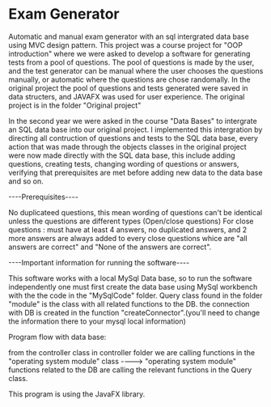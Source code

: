 # Exam Generator
Automatic and manual exam generator with an sql intergrated data base using MVC design pattern.
This project was a course project for "OOP introduction" where we were asked to develop a software for generating tests from a pool of questions.
The pool of questions is made by the user, and the test generator can be manual where the user chooses the questions manually, or automatic where the questions are chose randomally.
In the original project the pool of questions and tests generated were saved in data structers, and JAVAFX was used for user experience.
The original project is in the folder "Original project"

In the second year we were asked in the course "Data Bases" to intergrate an SQL data base into our original project.
I implemented this intergration by directing all contruction of questions and tests to the SQL data base, every action that was made through the objects classes in the original project were now made directly with the SQL data base, this include adding questions, creating tests, changing wording of questions or answers, verifying that prerequisites are met before adding new data to the data base and so on.

----Prerequisites----

No duplicateed questions, this mean wording of questions can't be identical unless the questions are different types (Open/close questions)
For close questions : must have at least 4 answers, no duplicated answers, and 2 more answers are always added to every close questions whice are "all answers are correct" and "None of the answers are correct".


----Important information for running the software----

This software works with a local MySql Data base, so to run the software independently one must first create the data base using MySql workbench with the the code in the "MySqlCode" folder.
Query class found in the folder "module" is the class with all related functions to the DB.  the connection with DB is created in the function "createConnector".(you'll need to change the information there to your mysql local information)

Program flow with data base:

from the controller class in controller folder we are calling functions in the "operating system module" class ---->  "operating system module" functions related to the DB are calling the relevant functions in the Query class.

This program is using the JavaFX library.
